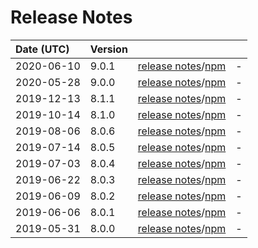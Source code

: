 # Release Notes

| Date (UTC) | Version |  |  |
| :-- | :-- | :--: | :-- |
| 2020-06-10 | 9.0.1 | [release notes](9.0.1/README.md)/[npm](https://www.npmjs.com/package/@dagonmetric/angular-build/v/9.0.1) | - |
| 2020-05-28 | 9.0.0 | [release notes](9.0.0/README.md)/[npm](https://www.npmjs.com/package/@dagonmetric/angular-build/v/9.0.0) | - |
| 2019-12-13 | 8.1.1 | [release notes](8.1.1/README.md)/[npm](https://www.npmjs.com/package/@dagonmetric/angular-build/v/8.1.1) | - |
| 2019-10-14 | 8.1.0 | [release notes](8.1.0/README.md)/[npm](https://www.npmjs.com/package/@dagonmetric/angular-build/v/8.1.0) | - |
| 2019-08-06 | 8.0.6 | [release notes](8.0.6/README.md)/[npm](https://www.npmjs.com/package/@dagonmetric/angular-build/v/8.0.6) | - |
| 2019-07-14 | 8.0.5 | [release notes](8.0.5/README.md)/[npm](https://www.npmjs.com/package/@dagonmetric/angular-build/v/8.0.5) | - |
| 2019-07-03 | 8.0.4 | [release notes](8.0.4/README.md)/[npm](https://www.npmjs.com/package/@dagonmetric/angular-build/v/8.0.4) | - |
| 2019-06-22 | 8.0.3 | [release notes](8.0.3/README.md)/[npm](https://www.npmjs.com/package/@dagonmetric/angular-build/v/8.0.3) | - |
| 2019-06-09 | 8.0.2 | [release notes](8.0.2/README.md)/[npm](https://www.npmjs.com/package/@dagonmetric/angular-build/v/8.0.2) | - |
| 2019-06-06 | 8.0.1 | [release notes](8.0.1/README.md)/[npm](https://www.npmjs.com/package/@dagonmetric/angular-build/v/8.0.1) | - |
| 2019-05-31 | 8.0.0 | [release notes](8.0.0/README.md)/[npm](https://www.npmjs.com/package/@dagonmetric/angular-build/v/8.0.0) | - |
